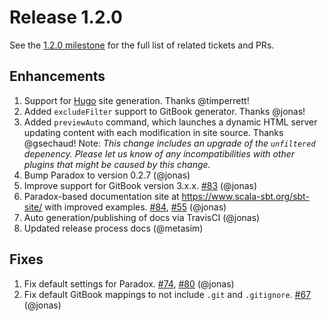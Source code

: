 # Release 1.2.0

See the [1.2.0 milestone] for the full list of related tickets and PRs.

## Enhancements

1. Support for [Hugo](https://gohugo.io) site generation. Thanks @timperrett!
2. Added `excludeFilter` support to GitBook generator. Thanks @jonas!
3. Added `previewAuto` command, which launches a dynamic HTML server updating content with each modification in site
 source. Thanks @gsechaud! Note: _This change includes an upgrade of the `unfiltered` depenency. Please let us know of
 any incompatibilities with other plugins that might be caused by this change._
4. Bump Paradox to version 0.2.7 (@jonas)
5. Improve support for GitBook version 3.x.x. [#83] (@jonas)
6. Paradox-based documentation site at https://www.scala-sbt.org/sbt-site/ with improved examples. [#84], [#55] (@jonas)
7. Auto generation/publishing of docs via TravisCI (@jonas)
8. Updated release process docs (@metasim) 

## Fixes

1. Fix default settings for Paradox. [#74], [#80] (@jonas)
2. Fix default GitBook mappings to not include `.git` and `.gitignore`. [#67] (@jonas)

[1.2.0 milestone]: https://github.com/sbt/sbt-site/milestone/2
[#55]: https://github.com/sbt/sbt-site/issues/55
[#67]: https://github.com/sbt/sbt-site/issues/67
[#74]: https://github.com/sbt/sbt-site/issues/74
[#80]: https://github.com/sbt/sbt-site/issues/80
[#83]: https://github.com/sbt/sbt-site/issues/83
[#84]: https://github.com/sbt/sbt-site/issues/84

